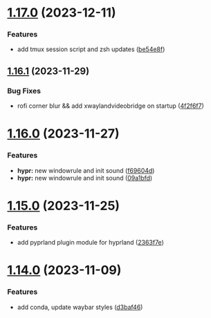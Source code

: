 # [1.17.0](https://github.com/aayushrathor/dotfiles/compare/v1.16.1...v1.17.0) (2023-12-11)


### Features

* add tmux session script and zsh updates ([be54e8f](https://github.com/aayushrathor/dotfiles/commit/be54e8f40ee46ee9e38317738ad83792c692314b))



## [1.16.1](https://github.com/aayushrathor/dotfiles/compare/v1.16.0...v1.16.1) (2023-11-29)


### Bug Fixes

* rofi corner blur && add xwaylandvideobridge on startup ([4f2f6f7](https://github.com/aayushrathor/dotfiles/commit/4f2f6f7947f6efc28698836c2927e41e9ca1c7dd))



# [1.16.0](https://github.com/aayushrathor/dotfiles/compare/v1.15.0...v1.16.0) (2023-11-27)


### Features

* **hypr:** new windowrule and init sound ([f69604d](https://github.com/aayushrathor/dotfiles/commit/f69604db2e0e8dd6e86c2e909b3673f7ce5cb0ce))
* **hypr:** new windowrule and init sound ([09a1bfd](https://github.com/aayushrathor/dotfiles/commit/09a1bfdc989348000e89145933b44c85525cc67a))



# [1.15.0](https://github.com/aayushrathor/dotfiles/compare/v1.14.0...v1.15.0) (2023-11-25)


### Features

* add pyprland plugin module for hyprland ([2363f7e](https://github.com/aayushrathor/dotfiles/commit/2363f7e8a9cf728028efa5de876ceedcefc0741f))



# [1.14.0](https://github.com/aayushrathor/dotfiles/compare/v1.13.3...v1.14.0) (2023-11-09)


### Features

* add conda, update waybar styles ([d3baf46](https://github.com/aayushrathor/dotfiles/commit/d3baf46ca5c4bf01f4a28da20af56fd80c56d882))



